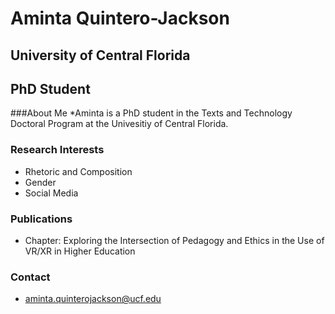# Aminta Quintero-Jackson
## University of Central Florida
## PhD Student 
###About Me
*Aminta is a PhD student in the Texts and Technology Doctoral Program at the Univesitiy of Central Florida. 
### Research Interests
- Rhetoric and Composition
- Gender
- Social Media
### Publications
- Chapter: Exploring the Intersection of Pedagogy and Ethics in the Use of VR/XR in Higher Education
### Contact
- aminta.quinterojackson@ucf.edu

